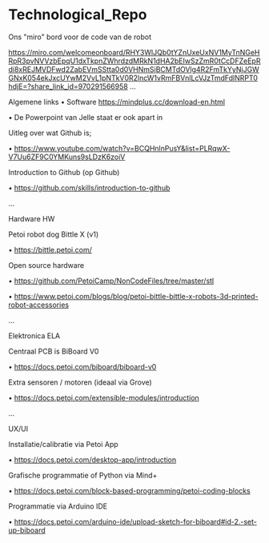 # Technological_Repo
Ons "miro" bord voor de code van de robot

https://miro.com/welcomeonboard/RHY3WlJQb0tYZnUxeUxNV1MyTnNGeHRpR3pvNVVzbEpqU1dxTkpnZWhrdzdMRkN1dHA2bEIwSzZmR0tCcDFZeEpRdi8xREJMVDFwd2ZabEVmSStta0d0VHNmSjBCMTdOVlg4R2FmTkYyNjJGWGNxK054ekJxcUYwM2VvL1pNTkV0R2lncW1vRmFBVnlLcVJzTmdFdlNRPT0hdjE=?share_link_id=970291566958
...

Algemene links
• Software
https://mindplus.cc/download-en.html

• De Powerpoint van Jelle staat er ook apart in

Uitleg over wat Github is;

• https://www.youtube.com/watch?v=BCQHnlnPusY&list=PLRqwX-V7Uu6ZF9C0YMKuns9sLDzK6zoiV

Introduction to Github (op Github)

• https://github.com/skills/introduction-to-github

...

Hardware HW

Petoi robot dog Bittle X (v1)

• https://bittle.petoi.com/

Open source hardware

• https://github.com/PetoiCamp/NonCodeFiles/tree/master/stl

• https://www.petoi.com/blogs/blog/petoi-bittle-bittle-x-robots-3d-printed-robot-accessories

...

Elektronica ELA

Centraal PCB is BiBoard V0

• https://docs.petoi.com/biboard/biboard-v0

Extra sensoren / motoren (ideaal via Grove)

• https://docs.petoi.com/extensible-modules/introduction

...

UX/UI 

Installatie/calibratie via Petoi App

• https://docs.petoi.com/desktop-app/introduction

Grafische programmatie of Python via Mind+

• https://docs.petoi.com/block-based-programming/petoi-coding-blocks

Programmatie via Arduino IDE

• https://docs.petoi.com/arduino-ide/upload-sketch-for-biboard#id-2.-set-up-biboard
